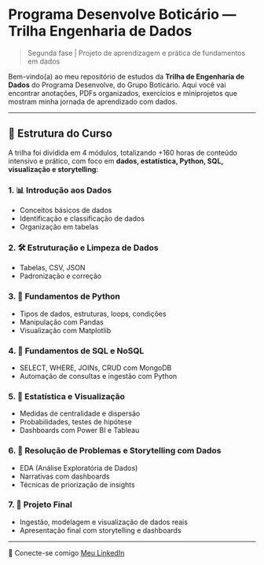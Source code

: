 #  Programa Desenvolve Boticário — Trilha Engenharia de Dados

> Segunda fase | Projeto de aprendizagem e prática de fundamentos em dados

Bem-vindo(a) ao meu repositório de estudos da **Trilha de Engenharia de Dados** do Programa Desenvolve, do Grupo Boticário. Aqui você vai encontrar anotações, PDFs organizados, exercícios e miniprojetos que mostram minha jornada de aprendizado com dados.

---

## 🧭 Estrutura do Curso

A trilha foi dividida em 4 módulos, totalizando +160 horas de conteúdo intensivo e prático, com foco em **dados, estatística, Python, SQL, visualização e storytelling**:

### 1. 📊 Introdução aos Dados
- Conceitos básicos de dados
- Identificação e classificação de dados
- Organização em tabelas

### 2. 🛠 Estruturação e Limpeza de Dados
- Tabelas, CSV, JSON
- Padronização e correção 

### 3. 🐍 Fundamentos de Python
- Tipos de dados, estruturas, loops, condições
- Manipulação com Pandas
- Visualização com Matplotlib

### 4. 🧬 Fundamentos de SQL e NoSQL
- SELECT, WHERE, JOINs, CRUD com MongoDB
- Automação de consultas e ingestão com Python

### 5. 📐 Estatística e Visualização
- Medidas de centralidade e dispersão
- Probabilidades, testes de hipótese
- Dashboards com Power BI e Tableau

### 6. 🧩 Resolução de Problemas e Storytelling com Dados
- EDA (Análise Exploratória de Dados)
- Narrativas com dashboards
- Técnicas de priorização de insights

### 7. 🚀 Projeto Final
- Ingestão, modelagem e visualização de dados reais
- Apresentação final com storytelling e dashboards

---
🧵 Conecte-se comigo
[Meu LinkedIn](https://www.linkedin.com/in/lucianaqa) 
